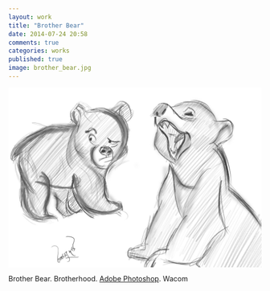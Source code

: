 ```yaml
---
layout: work
title: "Brother Bear"
date: 2014-07-24 20:58
comments: true
categories: works
published: true
image: brother_bear.jpg
---
```

<img src="/images/works/brother_bear.jpg" align="middle"/>

Brother Bear. Brotherhood. [Adobe Photoshop](https://www.facebook.com/Photoshop). Wacom